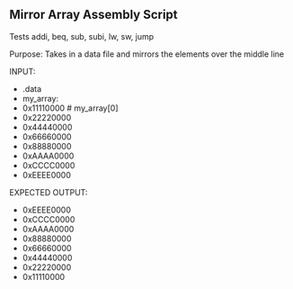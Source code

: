 ## Mirror Array Assembly Script

Tests addi, beq, sub, subi, lw, sw, jump

Purpose: Takes in a data file and mirrors the elements over the middle line

INPUT:
* .data
* my_array:
* 0x11110000	# my_array[0]
* 0x22220000
* 0x44440000
* 0x66660000
* 0x88880000
* 0xAAAA0000
* 0xCCCC0000
* 0xEEEE0000

EXPECTED OUTPUT:
* 0xEEEE0000
* 0xCCCC0000
* 0xAAAA0000
* 0x88880000
* 0x66660000
* 0x44440000
* 0x22220000
* 0x11110000
